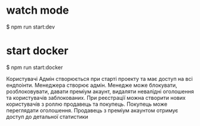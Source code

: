 # watch mode
$ npm run start:dev

# start docker
$ npm run start:docker

Користувачі
   Адмін створюється при старті проекту та має доступ на всі ендпоінти.
   Менеджера створює адмін. Менедже може блокувати, розблоковувати, давати преміум акаунт, видаляти невалідні оголошення та користувачів заблокованих.
   При реєстрації можна створити нових користувачів з роллю продавець та покупець.
   Покупець може переглядати оголошення.
   Продавець з преміум акаунтом отримує доступ до детальної статистики
